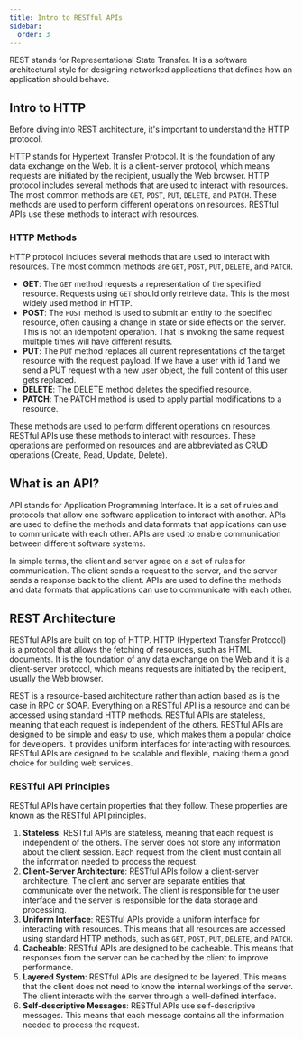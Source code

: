```yaml
---
title: Intro to RESTful APIs
sidebar:
  order: 3
---
```


REST stands for Representational State Transfer. It is a software architectural style for designing networked applications that defines how an application should behave.

## Intro to HTTP

Before diving into REST architecture, it's important to understand the HTTP protocol. 

HTTP stands for Hypertext Transfer Protocol. It is the foundation of any data exchange on the Web. It is a client-server protocol, which means requests are initiated by the recipient, usually the Web browser. HTTP protocol includes several methods that are used to interact with resources. The most common methods are `GET`, `POST`, `PUT`, `DELETE`, and `PATCH`. These methods are used to perform different operations on resources. RESTful APIs use these methods to interact with resources.

### HTTP Methods

HTTP protocol includes several methods that are used to interact with resources. The most common methods are `GET`, `POST`, `PUT`, `DELETE`, and `PATCH`. 

- **GET**: The `GET` method requests a representation of the specified resource. Requests using `GET` should only retrieve data. This is the most widely used method in HTTP.
- **POST**: The `POST` method is used to submit an entity to the specified resource, often causing a change in state or side effects on the server. This is not an idempotent operation. That is invoking the same request multiple times will have different results.
- **PUT**: The `PUT` method replaces all current representations of the target resource with the request payload. If we have a user with id 1 and we send a PUT request with a new user object, the full content of this user gets replaced.
- **DELETE**: The DELETE method deletes the specified resource.
- **PATCH**: The PATCH method is used to apply partial modifications to a resource.

These methods are used to perform different operations on resources. RESTful APIs use these methods to interact with resources. These operations are performed on resources and are abbreviated as CRUD operations (Create, Read, Update, Delete).

## What is an API?

API stands for Application Programming Interface. It is a set of rules and protocols that allow one software application to interact with another. APIs are used to define the methods and data formats that applications can use to communicate with each other. APIs are used to enable communication between different software systems.

In simple terms, the client and server agree on a set of rules for communication. The client sends a request to the server, and the server sends a response back to the client. APIs are used to define the methods and data formats that applications can use to communicate with each other.

## REST Architecture

RESTful APIs are built on top of HTTP. HTTP (Hypertext Transfer Protocol) is a protocol that allows the fetching of resources, such as HTML documents. It is the foundation of any data exchange on the Web and it is a client-server protocol, which means requests are initiated by the recipient, usually the Web browser.

REST is a resource-based architecture rather than action based as is the case in RPC or SOAP. Everything on a RESTful API is a resource and can be accessed using standard HTTP methods. RESTful APIs are stateless, meaning that each request is independent of the others. RESTful APIs are designed to be simple and easy to use, which makes them a popular choice for developers. It provides uniform interfaces for interacting with resources. RESTful APIs are designed to be scalable and flexible, making them a good choice for building web services.

### RESTful API Principles

RESTful APIs have certain properties that they follow. These properties are known as the RESTful API principles.

1. **Stateless**: RESTful APIs are stateless, meaning that each request is independent of the others. The server does not store any information about the client session. Each request from the client must contain all the information needed to process the request.
2. **Client-Server Architecture**: RESTful APIs follow a client-server architecture. The client and server are separate entities that communicate over the network. The client is responsible for the user interface and the server is responsible for the data storage and processing.
3. **Uniform Interface**: RESTful APIs provide a uniform interface for interacting with resources. This means that all resources are accessed using standard HTTP methods, such as `GET`, `POST`, `PUT`, `DELETE`, and `PATCH`.
4. **Cacheable**: RESTful APIs are designed to be cacheable. This means that responses from the server can be cached by the client to improve performance.
5. **Layered System**: RESTful APIs are designed to be layered. This means that the client does not need to know the internal workings of the server. The client interacts with the server through a well-defined interface.
6. **Self-descriptive Messages**: RESTful APIs use self-descriptive messages. This means that each message contains all the information needed to process the request.